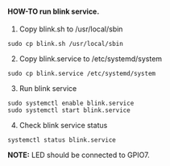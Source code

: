 #### HOW-TO run blink service.

1. Copy blink.sh to /usr/local/sbin

```
sudo cp blink.sh /usr/local/sbin
```

2. Copy blink.service to /etc/systemd/system

```
sudo cp blink.service /etc/systemd/system
```

3. Run blink service

```
sudo systemctl enable blink.service
sudo systemctl start blink.service
```

4. Check blink service status

```
systemctl status blink.service
```
**NOTE:** LED should be connected to GPIO7.

